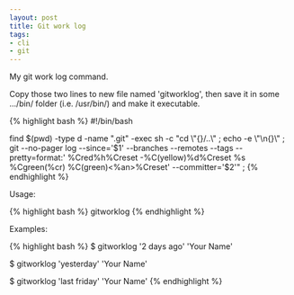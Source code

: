```yaml
---
layout: post
title: Git work log
tags:
- cli
- git
---
```


My git work log command.


Copy those two lines to new file named 'gitworklog', then save it in some .../bin/ folder (i.e. /usr/bin/) and make it executable.

{% highlight bash %}
#!/bin/bash

find $(pwd) -type d -name ".git" -exec sh -c "cd \"{}/..\" ; echo -e \"\n{}\" ; git --no-pager log --since='$1' --branches --remotes --tags --pretty=format:' %Cred%h%Creset -%C(yellow)%d%Creset %s %Cgreen(%cr) %C(green)<%an>%Creset' --committer='$2'" \;
{% endhighlight %}

Usage:

{% highlight bash %}
gitworklog <since> <commiter>
{% endhighlight %}

Examples:

{% highlight bash %}
$ gitworklog '2 days ago' 'Your Name'

$ gitworklog 'yesterday' 'Your Name'

$ gitworklog 'last friday' 'Your Name'
{% endhighlight  %}
